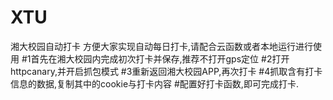 # XTU
湘大校园自动打卡
方便大家实现自动每日打卡,请配合云函数或者本地运行进行使用
#1首先在湘大校园内完成初次打卡并保存,推荐不打开gps定位
#2打开httpcanary,并开启抓包模式
#3重新返回湘大校园APP,再次打卡
#4抓取含有打卡信息的数据,复制其中的cookie与打卡内容
#配置好打卡函数,即可完成打卡.
